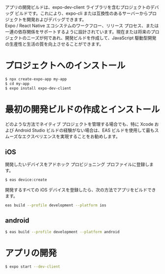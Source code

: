 アプリの開発ビルドは、expo-dev-client ライブラリを含むプロジェクトのデバッグ ビルドです。これにより、expo-cli または互換性のあるサーバーからプロジェクトを開発およびデバッグできます。  
Expo / React Native エコシステムのワークフロー、リリース プロセス、または一連の依存関係をサポートするように設計されています。現在または将来のプロジェクトのニーズが何であれ、開発ビルドを作成して、JavaScript 駆動型開発の生産性と生活の質を向上させることができます。

# プロジェクトへのインストール

```sh
$ npx create-expo-app my-app
$ cd my-app
$ expo install expo-dev-client
```

# 最初の開発ビルドの作成とインストール

どのような方法でネイティブ プロジェクトを管理する場合でも、特に Xcode および Android Studio ビルドの経験がない場合は、EAS ビルドを使用して最もスムーズなエクスペリエンスを実現することをお勧めします。

## iOS

開発したいデバイスをアドホック プロビジョニング プロファイルに登録します。

```sh
$ eas device:create
```

開発するすべての iOS デバイスを登録したら、次の方法でアプリをビルドできます。

```sh
eas build --profile development --platform ios
```

## android

```sh
$ eas build --profile development --platform android
```

# アプリの開発

```sh
$ expo start --dev-client
```
